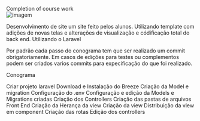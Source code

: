 Completion of course work
<br>
![imagem](https://www.agenciamacan.com.br/images/desenvolvimento-de-sites-personalizados.jpg)

Desenvolvimento de site um site feito pelos alunos. Utilizando template com adições de novas telas e alterações de visualização e códificação total do back end. Utilizando o Laravel

Por padrão cada passo do conograma tem que ser realizado um commit obrigatoriamente. Em casos de edições para testes ou complementos podem ser criados varios commits para expecificação do que foi realizado.

Conograma

Criar projeto laravel
Download e Instalação do Breeze
Criação da Model e migration
Configuração do .env
Configuração e edição da Models e Migrations criadas
Criação dos Controllers
Criação das pastas de arquivos Front End
Criação da Herança da view
Criação da view
Distribuição da view em component
Criação das rotas
Edição dos controllers
